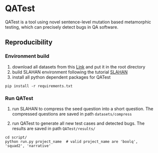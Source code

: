 # QATest

QATest is a tool using novel sentence-level mutation based metamorphic testing, which can precisely detect bugs in
QA software.


## Reproducibility


### Environment build
1. download all datasets from this [Link](https://drive.google.com/drive/folders/18tbGI89R3S9YIYRPHxIZcv6drQCJZ6RE?usp=sharing) and put it in the root directory
2. build SLAHAN environment following the tutorial [SLAHAN](https://github.com/kamigaito/SLAHAN)
3. install all python dependent packages for QATest
```
pip install -r requirements.txt
```


### Run QATest

1. run SLAHAN to compress the seed question into a short question. 
The compressed questions are saved in path `datasets/compress`

2. run QATest to generate all new test cases and detected bugs. 
The results are saved in path `QATest/results/`

```
cd script/
python run.py project_name  # valid project_name are 'boolq', 'squad2', 'narrative' 
```




